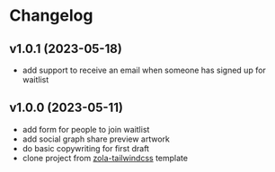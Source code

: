 # Changelog

## v1.0.1 (2023-05-18)

- add support to receive an email when someone has signed up for waitlist

## v1.0.0 (2023-05-11)

- add form for people to join waitlist
- add social graph share preview artwork
- do basic copywriting for first draft
- clone project from [zola-tailwindcss](https://github.com/asimpletune/zola-tailwindcss) template